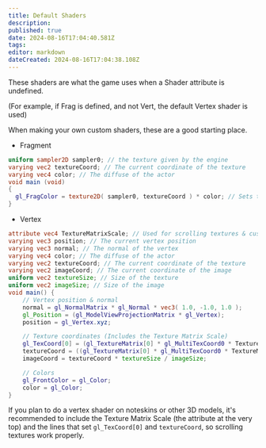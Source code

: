 ```yaml
---
title: Default Shaders
description: 
published: true
date: 2024-08-16T17:04:40.581Z
tags: 
editor: markdown
dateCreated: 2024-08-16T17:04:38.108Z
---
```


These shaders are what the game uses when a Shader attribute is undefined.

(For example, if Frag is defined, and not Vert, the default Vertex shader is used)

When making your own custom shaders, these are a good starting place.

- Fragment
```glsl
uniform sampler2D sampler0; // the texture given by the engine
varying vec2 textureCoord; // The current coordinate of the texture
varying vec4 color; // The diffuse of the actor
void main (void)
{
  gl_FragColor = texture2D( sampler0, textureCoord ) * color; // Sets the current fragment to the current coordinate of the texture.
}
```

- Vertex
```glsl
attribute vec4 TextureMatrixScale; // Used for scrolling textures & customtexturerect
varying vec3 position; // The current vertex position
varying vec3 normal; // The normal of the vertex
varying vec4 color; // The diffuse of the actor
varying vec2 textureCoord; // The current coordinate of the texture
varying vec2 imageCoord; // The current coordinate of the image
uniform vec2 textureSize; // Size of the texture
uniform vec2 imageSize; // Size of the image
void main() {
	// Vertex position & normal
	normal = gl_NormalMatrix * gl_Normal * vec3( 1.0, -1.0, 1.0 );
	gl_Position = (gl_ModelViewProjectionMatrix * gl_Vertex);
	position = gl_Vertex.xyz;

	// Texture coordinates (Includes the Texture Matrix Scale)
	gl_TexCoord[0] = (gl_TextureMatrix[0] * gl_MultiTexCoord0 * TextureMatrixScale) + (gl_MultiTexCoord0 * (vec4(1)-TextureMatrixScale));
	textureCoord = ((gl_TextureMatrix[0] * gl_MultiTexCoord0 * TextureMatrixScale) + (gl_MultiTexCoord0 * (vec4(1)-TextureMatrixScale))).xy;
	imageCoord = textureCoord * textureSize / imageSize;

	// Colors
	gl_FrontColor = gl_Color;
	color = gl_Color;
}
```
If you plan to do a vertex shader on noteskins or other 3D models, it's recommended to include the Texture Matrix Scale (the attribute at the very top) and the lines that set `gl_TexCoord[0]` and  `textureCoord`, so scrolling textures work properly.